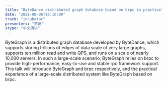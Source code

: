 ```yaml
---
title: "ByteDance distributed graph database based on brpc in practice"
date: "2021-08-06T16:10:00" 
track: "incubator"
presenters: "李磊"
stype: "中文演讲"
---
```

ByteGraph is a distributed graph database developed by ByteDance, which supports storing trillions of edges of data scale of very large graphs, supports ten million read and write QPS, and runs on a scale of nearly 10,000 servers. In such a large-scale scenario, ByteGraph relies on brpc to provide high-performance, easy-to-use and stable rpc framework support. This talk will introduce ByteGraph and brpc respectively, and the practical experience of a large-scale distributed system like ByteGraph based on brpc.
